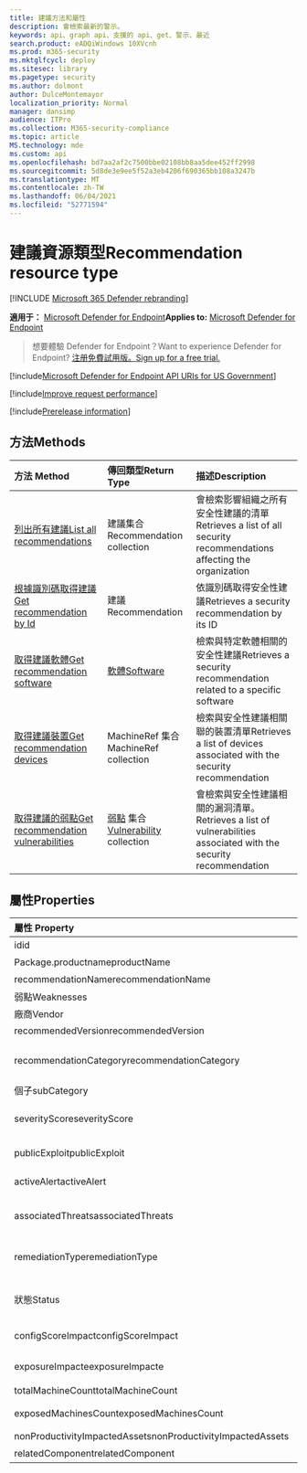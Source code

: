 ```yaml
---
title: 建議方法和屬性
description: 會檢索最新的警示。
keywords: api、graph api、支援的 api、get、警示、最近
search.product: eADQiWindows 10XVcnh
ms.prod: m365-security
ms.mktglfcycl: deploy
ms.sitesec: library
ms.pagetype: security
ms.author: dolmont
author: DulceMontemayor
localization_priority: Normal
manager: dansimp
audience: ITPro
ms.collection: M365-security-compliance
ms.topic: article
MS.technology: mde
ms.custom: api
ms.openlocfilehash: bd7aa2af2c7500bbe02108bb8aa5dee452ff2998
ms.sourcegitcommit: 5d8de3e9ee5f52a3eb4206f690365bb108a3247b
ms.translationtype: MT
ms.contentlocale: zh-TW
ms.lasthandoff: 06/04/2021
ms.locfileid: "52771594"
---
```

# <a name="recommendation-resource-type"></a><span data-ttu-id="1bea9-104">建議資源類型</span><span class="sxs-lookup"><span data-stu-id="1bea9-104">Recommendation resource type</span></span>

[!INCLUDE [Microsoft 365 Defender rebranding](../../includes/microsoft-defender.md)]


<span data-ttu-id="1bea9-105">**適用于：** [Microsoft Defender for Endpoint](https://go.microsoft.com/fwlink/?linkid=2154037)</span><span class="sxs-lookup"><span data-stu-id="1bea9-105">**Applies to:** [Microsoft Defender for Endpoint](https://go.microsoft.com/fwlink/?linkid=2154037)</span></span>

> <span data-ttu-id="1bea9-106">想要體驗 Defender for Endpoint？</span><span class="sxs-lookup"><span data-stu-id="1bea9-106">Want to experience Defender for Endpoint?</span></span> [<span data-ttu-id="1bea9-107">注册免費試用版。</span><span class="sxs-lookup"><span data-stu-id="1bea9-107">Sign up for a free trial.</span></span>](https://www.microsoft.com/microsoft-365/windows/microsoft-defender-atp?ocid=docs-wdatp-exposedapis-abovefoldlink) 

[!include[Microsoft Defender for Endpoint API URIs for US Government](../../includes/microsoft-defender-api-usgov.md)]

[!include[Improve request performance](../../includes/improve-request-performance.md)]


[!include[Prerelease information](../../includes/prerelease.md)]

## <a name="methods"></a><span data-ttu-id="1bea9-108">方法</span><span class="sxs-lookup"><span data-stu-id="1bea9-108">Methods</span></span>
<span data-ttu-id="1bea9-109">方法	</span><span class="sxs-lookup"><span data-stu-id="1bea9-109">Method</span></span> |<span data-ttu-id="1bea9-110">傳回類型</span><span class="sxs-lookup"><span data-stu-id="1bea9-110">Return Type</span></span> |<span data-ttu-id="1bea9-111">描述</span><span class="sxs-lookup"><span data-stu-id="1bea9-111">Description</span></span>
:---|:---|:---
[<span data-ttu-id="1bea9-112">列出所有建議</span><span class="sxs-lookup"><span data-stu-id="1bea9-112">List all recommendations</span></span>](get-all-recommendations.md) | <span data-ttu-id="1bea9-113">建議集合</span><span class="sxs-lookup"><span data-stu-id="1bea9-113">Recommendation collection</span></span> | <span data-ttu-id="1bea9-114">會檢索影響組織之所有安全性建議的清單</span><span class="sxs-lookup"><span data-stu-id="1bea9-114">Retrieves a list of all security recommendations affecting the organization</span></span>
[<span data-ttu-id="1bea9-115">根據識別碼取得建議</span><span class="sxs-lookup"><span data-stu-id="1bea9-115">Get recommendation by Id</span></span>](get-recommendation-by-id.md) | <span data-ttu-id="1bea9-116">建議</span><span class="sxs-lookup"><span data-stu-id="1bea9-116">Recommendation</span></span> | <span data-ttu-id="1bea9-117">依識別碼取得安全性建議</span><span class="sxs-lookup"><span data-stu-id="1bea9-117">Retrieves a security recommendation by its ID</span></span>
[<span data-ttu-id="1bea9-118">取得建議軟體</span><span class="sxs-lookup"><span data-stu-id="1bea9-118">Get recommendation software</span></span>](get-recommendation-software.md)| [<span data-ttu-id="1bea9-119">軟體</span><span class="sxs-lookup"><span data-stu-id="1bea9-119">Software</span></span>](software.md) | <span data-ttu-id="1bea9-120">檢索與特定軟體相關的安全性建議</span><span class="sxs-lookup"><span data-stu-id="1bea9-120">Retrieves a security recommendation related to a specific software</span></span>
[<span data-ttu-id="1bea9-121">取得建議裝置</span><span class="sxs-lookup"><span data-stu-id="1bea9-121">Get recommendation devices</span></span>](get-recommendation-machines.md)|<span data-ttu-id="1bea9-122">MachineRef 集合</span><span class="sxs-lookup"><span data-stu-id="1bea9-122">MachineRef collection</span></span> | <span data-ttu-id="1bea9-123">檢索與安全性建議相關聯的裝置清單</span><span class="sxs-lookup"><span data-stu-id="1bea9-123">Retrieves a list of devices associated with the security recommendation</span></span>
[<span data-ttu-id="1bea9-124">取得建議的弱點</span><span class="sxs-lookup"><span data-stu-id="1bea9-124">Get recommendation vulnerabilities</span></span>](get-recommendation-vulnerabilities.md) | <span data-ttu-id="1bea9-125">[弱點](vulnerability.md) 集合</span><span class="sxs-lookup"><span data-stu-id="1bea9-125">[Vulnerability](vulnerability.md) collection</span></span> | <span data-ttu-id="1bea9-126">會檢索與安全性建議相關的漏洞清單。</span><span class="sxs-lookup"><span data-stu-id="1bea9-126">Retrieves a list of vulnerabilities associated with the security recommendation</span></span>


## <a name="properties"></a><span data-ttu-id="1bea9-127">屬性</span><span class="sxs-lookup"><span data-stu-id="1bea9-127">Properties</span></span>
<span data-ttu-id="1bea9-128">屬性	</span><span class="sxs-lookup"><span data-stu-id="1bea9-128">Property</span></span> |   <span data-ttu-id="1bea9-129">類型</span><span class="sxs-lookup"><span data-stu-id="1bea9-129">Type</span></span>   |   <span data-ttu-id="1bea9-130">描述</span><span class="sxs-lookup"><span data-stu-id="1bea9-130">Description</span></span>
:---|:---|:---
<span data-ttu-id="1bea9-131">id</span><span class="sxs-lookup"><span data-stu-id="1bea9-131">id</span></span> | <span data-ttu-id="1bea9-132">字串</span><span class="sxs-lookup"><span data-stu-id="1bea9-132">String</span></span> | <span data-ttu-id="1bea9-133">建議識別碼</span><span class="sxs-lookup"><span data-stu-id="1bea9-133">Recommendation ID</span></span>
<span data-ttu-id="1bea9-134">Package.productname</span><span class="sxs-lookup"><span data-stu-id="1bea9-134">productName</span></span> | <span data-ttu-id="1bea9-135">字串</span><span class="sxs-lookup"><span data-stu-id="1bea9-135">String</span></span> | <span data-ttu-id="1bea9-136">相關軟體名稱</span><span class="sxs-lookup"><span data-stu-id="1bea9-136">Related software name</span></span>  
<span data-ttu-id="1bea9-137">recommendationName</span><span class="sxs-lookup"><span data-stu-id="1bea9-137">recommendationName</span></span> | <span data-ttu-id="1bea9-138">字串</span><span class="sxs-lookup"><span data-stu-id="1bea9-138">String</span></span> | <span data-ttu-id="1bea9-139">建議名稱</span><span class="sxs-lookup"><span data-stu-id="1bea9-139">Recommendation name</span></span>
<span data-ttu-id="1bea9-140">弱點</span><span class="sxs-lookup"><span data-stu-id="1bea9-140">Weaknesses</span></span> | <span data-ttu-id="1bea9-141">Long</span><span class="sxs-lookup"><span data-stu-id="1bea9-141">Long</span></span> | <span data-ttu-id="1bea9-142">發現的漏洞數目</span><span class="sxs-lookup"><span data-stu-id="1bea9-142">Number of discovered vulnerabilities</span></span>
<span data-ttu-id="1bea9-143">廠商</span><span class="sxs-lookup"><span data-stu-id="1bea9-143">Vendor</span></span> | <span data-ttu-id="1bea9-144">字串</span><span class="sxs-lookup"><span data-stu-id="1bea9-144">String</span></span> | <span data-ttu-id="1bea9-145">相關的供應商名稱</span><span class="sxs-lookup"><span data-stu-id="1bea9-145">Related vendor name</span></span>
<span data-ttu-id="1bea9-146">recommendedVersion</span><span class="sxs-lookup"><span data-stu-id="1bea9-146">recommendedVersion</span></span> | <span data-ttu-id="1bea9-147">字串</span><span class="sxs-lookup"><span data-stu-id="1bea9-147">String</span></span> | <span data-ttu-id="1bea9-148">建議的版本</span><span class="sxs-lookup"><span data-stu-id="1bea9-148">Recommended version</span></span>
<span data-ttu-id="1bea9-149">recommendationCategory</span><span class="sxs-lookup"><span data-stu-id="1bea9-149">recommendationCategory</span></span> | <span data-ttu-id="1bea9-150">字串</span><span class="sxs-lookup"><span data-stu-id="1bea9-150">String</span></span> | <span data-ttu-id="1bea9-151">建議類別。</span><span class="sxs-lookup"><span data-stu-id="1bea9-151">Recommendation category.</span></span> <span data-ttu-id="1bea9-152">可能的值為：「帳戶」、「應用程式」、「網路」、「OS」、「SecurityStack</span><span class="sxs-lookup"><span data-stu-id="1bea9-152">Possible values are: "Accounts", "Application", "Network", "OS", "SecurityStack</span></span>
<span data-ttu-id="1bea9-153">個子</span><span class="sxs-lookup"><span data-stu-id="1bea9-153">subCategory</span></span> | <span data-ttu-id="1bea9-154">字串</span><span class="sxs-lookup"><span data-stu-id="1bea9-154">String</span></span> | <span data-ttu-id="1bea9-155">建議子類別</span><span class="sxs-lookup"><span data-stu-id="1bea9-155">Recommendation sub-category</span></span>
<span data-ttu-id="1bea9-156">severityScore</span><span class="sxs-lookup"><span data-stu-id="1bea9-156">severityScore</span></span> | <span data-ttu-id="1bea9-157">雙精度浮點數</span><span class="sxs-lookup"><span data-stu-id="1bea9-157">Double</span></span> | <span data-ttu-id="1bea9-158">設定對組織之 Microsoft 安全評分的潛在影響 (1-10) </span><span class="sxs-lookup"><span data-stu-id="1bea9-158">Potential impact of the configuration to the organization's Microsoft Secure Score for Devices (1-10)</span></span>
<span data-ttu-id="1bea9-159">publicExploit</span><span class="sxs-lookup"><span data-stu-id="1bea9-159">publicExploit</span></span> | <span data-ttu-id="1bea9-160">布林值</span><span class="sxs-lookup"><span data-stu-id="1bea9-160">Boolean</span></span> | <span data-ttu-id="1bea9-161">公開利用漏洞可供使用</span><span class="sxs-lookup"><span data-stu-id="1bea9-161">Public exploit is available</span></span> 
<span data-ttu-id="1bea9-162">activeAlert</span><span class="sxs-lookup"><span data-stu-id="1bea9-162">activeAlert</span></span> | <span data-ttu-id="1bea9-163">布林值</span><span class="sxs-lookup"><span data-stu-id="1bea9-163">Boolean</span></span> | <span data-ttu-id="1bea9-164">主動警示與此建議相關聯</span><span class="sxs-lookup"><span data-stu-id="1bea9-164">Active alert is associated with this recommendation</span></span>
<span data-ttu-id="1bea9-165">associatedThreats</span><span class="sxs-lookup"><span data-stu-id="1bea9-165">associatedThreats</span></span> | <span data-ttu-id="1bea9-166">String 集合</span><span class="sxs-lookup"><span data-stu-id="1bea9-166">String collection</span></span> | <span data-ttu-id="1bea9-167">威脅分析報告與此建議相關聯</span><span class="sxs-lookup"><span data-stu-id="1bea9-167">Threat analytics report is associated with this recommendation</span></span>
<span data-ttu-id="1bea9-168">remediationType</span><span class="sxs-lookup"><span data-stu-id="1bea9-168">remediationType</span></span> | <span data-ttu-id="1bea9-169">字串</span><span class="sxs-lookup"><span data-stu-id="1bea9-169">String</span></span> | <span data-ttu-id="1bea9-170">修正類型。</span><span class="sxs-lookup"><span data-stu-id="1bea9-170">Remediation type.</span></span> <span data-ttu-id="1bea9-171">可能的值為： "ConfigurationChange"、"Update"、"Upgrade"、"Uninstall"</span><span class="sxs-lookup"><span data-stu-id="1bea9-171">Possible values are: "ConfigurationChange","Update","Upgrade","Uninstall"</span></span>
<span data-ttu-id="1bea9-172">狀態</span><span class="sxs-lookup"><span data-stu-id="1bea9-172">Status</span></span> | <span data-ttu-id="1bea9-173">Enum</span><span class="sxs-lookup"><span data-stu-id="1bea9-173">Enum</span></span> | <span data-ttu-id="1bea9-174">建議例外狀況。</span><span class="sxs-lookup"><span data-stu-id="1bea9-174">Recommendation exception status.</span></span> <span data-ttu-id="1bea9-175">可能的值為：「Active」和「例外狀況」</span><span class="sxs-lookup"><span data-stu-id="1bea9-175">Possible values are: "Active" and "Exception"</span></span>
<span data-ttu-id="1bea9-176">configScoreImpact</span><span class="sxs-lookup"><span data-stu-id="1bea9-176">configScoreImpact</span></span> | <span data-ttu-id="1bea9-177">雙精度浮點數</span><span class="sxs-lookup"><span data-stu-id="1bea9-177">Double</span></span> | <span data-ttu-id="1bea9-178">適用于裝置影響的 Microsoft 安全分數</span><span class="sxs-lookup"><span data-stu-id="1bea9-178">Microsoft Secure Score for Devices impact</span></span>
<span data-ttu-id="1bea9-179">exposureImpacte</span><span class="sxs-lookup"><span data-stu-id="1bea9-179">exposureImpacte</span></span> | <span data-ttu-id="1bea9-180">雙精度浮點數</span><span class="sxs-lookup"><span data-stu-id="1bea9-180">Double</span></span> | <span data-ttu-id="1bea9-181">曝光分數影響</span><span class="sxs-lookup"><span data-stu-id="1bea9-181">Exposure score impact</span></span>
<span data-ttu-id="1bea9-182">totalMachineCount</span><span class="sxs-lookup"><span data-stu-id="1bea9-182">totalMachineCount</span></span> | <span data-ttu-id="1bea9-183">Long</span><span class="sxs-lookup"><span data-stu-id="1bea9-183">Long</span></span> | <span data-ttu-id="1bea9-184">已安裝裝置的數目</span><span class="sxs-lookup"><span data-stu-id="1bea9-184">Number of installed devices</span></span>
<span data-ttu-id="1bea9-185">exposedMachinesCount</span><span class="sxs-lookup"><span data-stu-id="1bea9-185">exposedMachinesCount</span></span> | <span data-ttu-id="1bea9-186">Long</span><span class="sxs-lookup"><span data-stu-id="1bea9-186">Long</span></span> | <span data-ttu-id="1bea9-187">對漏洞公開的已安裝裝置數目</span><span class="sxs-lookup"><span data-stu-id="1bea9-187">Number of installed devices that are exposed to vulnerabilities</span></span>
<span data-ttu-id="1bea9-188">nonProductivityImpactedAssets</span><span class="sxs-lookup"><span data-stu-id="1bea9-188">nonProductivityImpactedAssets</span></span> | <span data-ttu-id="1bea9-189">Long</span><span class="sxs-lookup"><span data-stu-id="1bea9-189">Long</span></span> | <span data-ttu-id="1bea9-190">不受影響的裝置數目</span><span class="sxs-lookup"><span data-stu-id="1bea9-190">Number of devices which are not affected</span></span>  
<span data-ttu-id="1bea9-191">relatedComponent</span><span class="sxs-lookup"><span data-stu-id="1bea9-191">relatedComponent</span></span> | <span data-ttu-id="1bea9-192">字串</span><span class="sxs-lookup"><span data-stu-id="1bea9-192">String</span></span> |  <span data-ttu-id="1bea9-193">相關的軟體元件</span><span class="sxs-lookup"><span data-stu-id="1bea9-193">Related software component</span></span>
